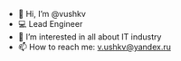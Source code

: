 - 👋 Hi, I’m @vushkv
- 💻 Lead Engineer
- 👀 I’m interested in all about IT industry
- 📫 How to reach me: v.ushkv@yandex.ru

<!---
vushkv/vushkv is a ✨ special ✨ repository because its `README.md` (this file) appears on your GitHub profile.
You can click the Preview link to take a look at your changes.
--->
